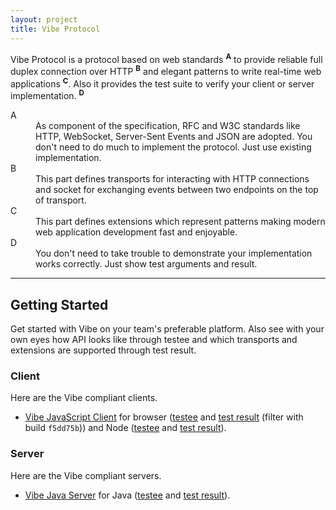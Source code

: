 ```yaml
---
layout: project
title: Vibe Protocol
---
```


Vibe Protocol is a protocol based on web standards <sup><strong>A</strong></sup> to provide reliable full duplex connection over HTTP <sup><strong>B</strong></sup> and elegant patterns to write real-time web applications <sup><strong>C</strong></sup>. Also it provides the test suite to verify your client or server implementation. <sup><strong>D</strong></sup>

<dl>
    <dt>A</dt>
    <dd>As component of the specification, RFC and W3C standards like HTTP, WebSocket, Server-Sent Events and JSON are adopted. You don't need to do much to implement the protocol. Just use existing implementation.</dd>
    <dt>B</dt>
    <dd>This part defines transports for interacting with HTTP connections and socket for exchanging events between two endpoints on the top of transport.</dd>
    <dt>C</dt>
    <dd>This part defines extensions which represent patterns making modern web application development fast and enjoyable.</dd>
    <dt>D</dt>
    <dd>You don't need to take trouble to demonstrate your implementation works correctly. Just show test arguments and result.</dd>
</dl>

---

## Getting Started
Get started with Vibe on your team's preferable platform. Also see with your own eyes how API looks like through testee and which transports and extensions are supported through test result.

### Client
Here are the Vibe compliant clients.

* [Vibe JavaScript Client](http://vibe-project.github.io/projects/vibe-javascript-client/3.0.0-Alpha1/) for browser ([testee](https://github.com/vibe-project/vibe-javascript-client/blob/f5dd75ba3b3ebf1938d2652eed2ff52871c81492/Gruntfile.js#L163-L317) and [test result](https://saucelabs.com/u/vibe) (filter with build `f5dd75b`)) and Node ([testee](https://github.com/vibe-project/vibe-javascript-client/blob/f5dd75ba3b3ebf1938d2652eed2ff52871c81492/Gruntfile.js#L82-L162) and [test result](https://travis-ci.org/vibe-project/vibe-javascript-client/builds/32149076)).

### Server
Here are the Vibe compliant servers.

* [Vibe Java Server](http://vibe-project.github.io/projects/vibe-java-server/3.0.0-Alpha1/) for Java ([testee](https://github.com/vibe-project/vibe-java-server/blob/82d93bb8dfed185de26528538ead45a991ef418c/server/src/test/java/org/atmosphere/vibe/server/ProtocolTest.java) and [test result](https://gist.github.com/flowersinthesand/3faee0b75ae2d3e11b92)).